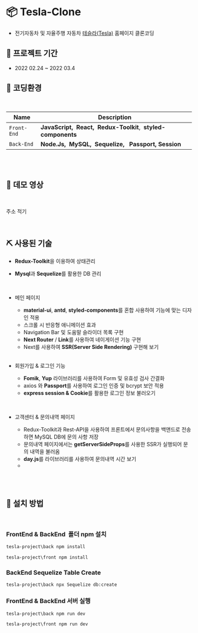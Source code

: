 # 📦 Tesla-Clone

- 전기자동차 및 자율주행 자동차 [테슬라(Tesla)](https://www.tesla.com/) 홈페이지 클론코딩

## 🧭 프로젝트 기간

- 2022 02.24 ~ 2022 03.4

## 🍯 코딩환경

</br>

| Name        | Description                                                                                         |
| ----------- | --------------------------------------------------------------------------------------------------- |
| `Front-End` | **JavaScript,**&nbsp; **React,**&nbsp; **Redux-Toolkit**,&nbsp; **styled-components** &nbsp; &nbsp; |
| `Back-End`  | **Node.Js,**&nbsp; **MySQL,**&nbsp; **Sequelize,**&nbsp; &nbsp;**Passport,**&nbsp;**Session**       |

<br/>
<br/>

## 📒 데모 영상

</br>

주소 적기

</br>

## ⛏️ 사용된 기술

- **Redux-Toolkit**을 이용하여 상태관리
- **Mysql**과 **Sequelize**를 활용한 DB 관리

  </br>

- 메인 페이지

  - **material-ui**, **antd**, **styled-components**를 혼합 사용하여 기능에 맞는 디자인 적용
  - 스크롤 시 반응형 애니메이션 효과
  - Navigation Bar 및 도움말 슬라이더 목록 구현
  - **Next Router** / **Link**를 사용하여 네이게이션 기능 구현
  - Next를 사용하여 **SSR(Server Side Rendering)** 구현해 보기

  </br>

- 회원가입 & 로그인 기능

  - **Fomik**, **Yup** 라이브러리를 사용하여 Form 및 유효성 검사 간결화
  - axios 와 **Passport**를 사용하여 로그인 인증 및 bcrypt 보안 적용
  - **express session & Cookie**를 활용한 로그인 정보 불러오기

</br>

- 고객센터 & 문의내역 페이지

  - Redux-Toolkit과 Rest-API을 사용하여 프론트에서 문의사항을 백앤드로 전송 하면 MySQL DB에 문의 사항 저장
  - 문의내역 페이지에서는 **getServerSideProps**를 사용한 SSR가 실행되어 문의 내역을 불러옴
  - **day.js**를 라이브러리를 사용하여 문의내역 시간 보기
  - </br>

</br>

</br>

## 📜 설치 방법

</br>

### FrontEnd & BackEnd &nbsp;폴더 npm 설치

```sh
tesla-project\back npm install

tesla-project\front npm install
```

### BackEnd Sequelize Table Create

```sh
tesla-project\back npx Sequelize db:create
```

### FrontEnd & BackEnd 서버 실행

```sh
tesla-project\back npm run dev

tesla-project\front npm run dev
```

</br>

</br>
